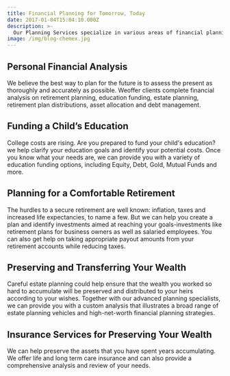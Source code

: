 ```yaml
---
title: Financial Planning for Tomorrow, Today
date: 2017-01-04T15:04:10.000Z
description: >-
  Our Planning Services specialize in various areas of financial planning, including retirement planning, education funding, estate planning and insurance services.
image: /img/blog-chemex.jpg
---
```


## Personal Financial Analysis
We believe the best way to plan for the future is to assess the present as thoroughly and accurately as possible. Weoffer clients complete financial analysis on retirement planning, education funding, estate planning, retirement plan distributions, asset allocation and debt management.

## Funding a Child’s Education
College costs are rising. Are you prepared to fund your child's education? we help clarify your education goals and identify your potential costs. Once you know what your needs are, we can provide you with a variety of education funding options, including Equity, Debt, Gold, Mutual Funds and more.

## Planning for a Comfortable Retirement
The hurdles to a secure retirement are well known: inflation, taxes and increased life expectancies, to name a few. But we can help you create a plan and identify investments aimed at reaching your goals-investments like retirement plans for business owners as well as salaried employees. You can also get help on taking appropriate payout amounts from your retirement accounts while reducing taxes.

## Preserving and Transferring Your Wealth
Careful estate planning could help ensure that the wealth you worked so hard to accumulate will be preserved and distributed to your heirs according to your wishes. Together with our advanced planning specialists, we can provide you with a custom analysis that illustrates a broad range of estate planning vehicles and high-net-worth financial planning strategies.

## Insurance Services for Preserving Your Wealth
We can help preserve the assets that you have spent years accumulating. We offer life and long term care insurance and can also provide a comprehensive analysis and review of your needs.

